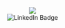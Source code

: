 <div id="header" align="center">
  <img src="https://media.giphy.com/media/d2NfTnGMMBT8ORweXA/giphy.gif" />
<div id="badges">
  <img src="https://img.shields.io/badge/LinkedIn-blue?style=for-the-badge&logo=linkedin&logoColor=white" alt="LinkedIn Badge"/>
</div>
</div>
